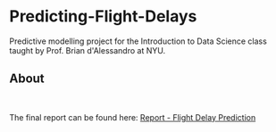 # Predicting-Flight-Delays
Predictive modelling project for the Introduction to Data Science class taught by Prof. Brian d'Alessandro at NYU.

<h2>About</h2
Every year almost 23% of the domestic flights in the United States are delayed or cancelled due to various reasons, costing huge sums of dollars to both the airlines and travellers in lost time and money. So, the aim was to model departure delays for flights departing from the JFK airport using historical data obtained from the Bureau of Transportation Statistics (BTS), US Department of Transportation along with past weather data and US Bank holidays data. Various supervised classification algorithms were tried and the best AUC of 0.78 was acheived using ensemble methods.<br><br>

The final report can be found here: <a href = 'https://drive.google.com/file/d/1QHrNCmo5U8tUgjZoCJ_dWOsYB_lZBXOU/view?usp=sharing' target="_blank">Report - Flight Delay Prediction</a>
